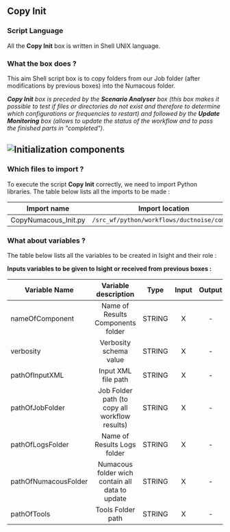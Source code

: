 ## Copy Init
### Script Language

All the __Copy Init__ box is written in Shell UNIX language.
### What the box does ?

 This aim Shell script box is to copy folders from our Job folder (after modifications by previous boxes) into the Numacous folder.

*__Copy Init__ box is preceded by the __Scenario Analyser__ box (this box makes it possible to test if files or directories do not exist and therefore to determine which configurations or frequencies to restart) and followed by the __Update Monitoring__ box (allows to update the status of the workflow and to pass the finished parts in "completed")*.

![Initialization components](https://user-images.githubusercontent.com/45098441/72733988-401e8b00-3b99-11ea-9015-013f4ee6d3d6.jpeg)
----------------------------


### Which files to import ?

To execute the script __Copy Init__ correctly, we need to import Python libraries.
The table below lists all the imports to be made :

| Import name | Import location |
| ------ | ------ |
| CopyNumacous_Init.py | `/src_wf/python/workflows/ductnoise/common` |

### What about variables ?

The table below lists all the variables to be created in Isight and their role :

__Inputs variables to be given to Isight or received from previous boxes :__ 

| Variable Name | Variable description | Type | Input | Output |
| ------ | :------------: | :------: | :------: |  :------: |
| nameOfComponent | Name of Results Components folder | STRING | X | - |
| verbosity | Verbosity schema value | STRING | X | - |
| pathOfInputXML | Input XML file path | STRING | X | - |
| pathOfJobFolder| Job Folder path (to copy all workflow results) | STRING | X | - |
| pathOfLogsFolder | Name of Results Logs folder | STRING | X | - |
| pathOfNumacousFolder | Numacous folder wich contain all data to update | STRING | X | - |
| pathOfTools| Tools Folder path | STRING | X | - |
